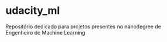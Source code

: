 # udacity_ml
Repositório dedicado para projetos presentes no nanodegree de Engenheiro de Machine Learning
